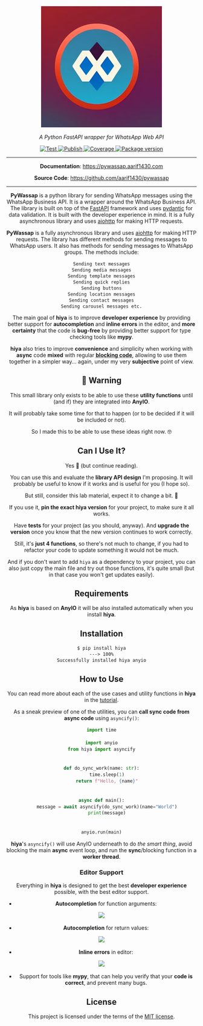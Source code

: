 <center>
<img src="https://raw.githubusercontent.com/Aarif1430/pywassap/main/docs/img/logo-margin/pywassap-logo.jpeg?token=GHSAT0AAAAAABVQL4VZA6Y2HDBMR3XK763UY3K7GPA" alt="hiya">
</p>
<p align="center">
    <em> A Python FastAPI wrapper for WhatsApp Web API </em>
</p>
<p align="center">
<a href="https://github.com/Aarif1430/pywassap/actions/workflows/test.yml" target="_blank">
    <img src="https://github.com/Aarif1430/pywassap/actions/workflows/test.yml/badge.svg" alt="Test">
</a>
<a href="https://github.com/Aarif1430/pywassap/actions/workflows/publish.yml" target="_blank">
    <img src="https://github.com/Aarif1430/pywassap/actions/workflows/publish.yml/badge.svg" alt="Publish">
</a>
<a href="https://github.com/Aarif1430/pywassap/actions/workflows/smokeshow.yml" target="_blank">
    <img src="https://github.com/Aarif1430/pywassap/actions/workflows/smokeshow.yml/badge.svg" alt="Coverage">
<a href="https://pypi.org/project/hiya" target="_blank">
    <img src="https://img.shields.io/pypi/v/hiya?color=%2334D058&label=pypi%20package" alt="Package version">
</a>
</p>

---

**Documentation**: <a href="https://pywassap.aarif1430.com" target="_blank">https://pywassap.aarif1430.com</a>

**Source Code**: <a href="https://github.com/aarif1430/pywassap" target="_blank">https://github.com/aarif1430/pywassap</a>

---

**PyWassap** is a python library for sending WhatsApp messages using the WhatsApp Business API. It is a wrapper around the WhatsApp Business API. The library is built on top of the [FastAPI](https://fastapi.tiangolo.com/) framework and uses [pydantic](https://pydantic-docs.helpmanual.io/) for data validation. It is built with the developer experience in mind. It is a fully asynchronous library and uses [aiohttp](https://docs.aiohttp.org/en/stable/) for making HTTP requests.

**PyWassap** is a fully asynchronous library and uses [aiohttp](https://docs.aiohttp.org/en/stable/) for making HTTP requests. The library has different methods for sending messages to WhatsApp users. It also has methods for sending messages to WhatsApp groups. The methods include:

    Sending text messages
    Sending media messages
    Sending template messages
    Sending quick replies
    Sending buttons
    Sending location messages
    Sending contact messages
    Sending carousel messages etc.

The main goal of **hiya** is to improve **developer experience** by providing better support for **autocompletion** and **inline errors** in the editor, and **more certainty** that the code is **bug-free** by providing better support for type checking tools like **mypy**.

**hiya** also tries to improve **convenience** and simplicity when working with **async** code **mixed** with regular <abbr title="synchronous code, code that is not async">**blocking code**</abbr>, allowing to use them together in a simpler way... again, under my very **subjective** point of view.

## 🚨 Warning

This small library only exists to be able to use these **utility functions** until (and if) they are integrated into **AnyIO**.

It will probably take some time for that to happen (or to be decided if it will be included or not).

So I made this to be able to use these ideas right now. 🤓

## Can I Use It?

Yes 🎉 (but continue reading).

You can use this and evaluate the **library API design** I'm proposing. It will probably be useful to know if it works and is useful for you (I hope so).

But still, consider this lab material, expect it to change a bit. 🧪

If you use it, **pin the exact hiya version** for your project, to make sure it all works.

Have **tests** for your project (as you should, anyway). And **upgrade the version** once you know that the new version continues to work correctly.

Still, it's **just 4 functions**, so there's not much to change, if you had to refactor your code to update something it would not be much.

And if you don't want to add `hiya` as a dependency to your project, you can also just copy the main file and try out those functions, it's quite small (but in that case you won't get updates easily).

## Requirements

As **hiya** is based on **AnyIO** it will be also installed automatically when you install **hiya**.

## Installation

<div class="termy">

```console
$ pip install hiya
---> 100%
Successfully installed hiya anyio
```

</div>

## How to Use

You can read more about each of the use cases and utility functions in **hiya** in the <a href="https://hiya.tiangolo.com/tutorial/" class="external-link" target="_blank">tutorial</a>.

As a sneak preview of one of the utilities, you can **call sync code from async code** using `asyncify()`:

```Python
import time

import anyio
from hiya import asyncify


def do_sync_work(name: str):
    time.sleep(1)
    return f"Hello, {name}"


async def main():
    message = await asyncify(do_sync_work)(name="World")
    print(message)


anyio.run(main)
```

**hiya**'s `asyncify()` will use AnyIO underneath to do _the smart thing_, avoid blocking the main **async** event loop, and run the **sync**/blocking function in a **worker thread**.

### Editor Support

Everything in **hiya** is designed to get the best **developer experience** possible, with the best editor support.

- **Autocompletion** for function arguments:

<img class="shadow" src="https://hiya.tiangolo.com/img/tutorial/asyncify/image01.png">

- **Autocompletion** for return values:

<img class="shadow" src="https://hiya.tiangolo.com/img/tutorial/asyncify/image02.png">

- **Inline errors** in editor:

<img class="shadow" src="https://hiya.tiangolo.com/img/tutorial/soonify/image02.png">

- Support for tools like **mypy**, that can help you verify that your **code is correct**, and prevent many bugs.

## License

This project is licensed under the terms of the [MIT license](https://github.com/tiangolo/hiya/blob/main/LICENSE).
